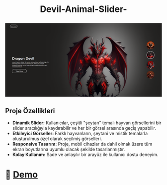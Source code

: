 # <p align="center" id="title">Devil-Animal-Slider-</p>

<p align="center"><img src="https://github.com/ferdi-ulas/Devil-Animal-Slider-/blob/main/images/Slider%20Devil.png"></p>


## Proje Özellikleri

- **Dinamik Slider:** Kullanıcılar, çeşitli "şeytan" temalı hayvan görsellerini bir slider aracılığıyla kaydırabilir ve her bir görsel arasında geçiş yapabilir.
- **Etkileyici Görseller:** Farklı hayvanların, şeytani ve mistik temalarla oluşturulmuş özel olarak seçilmiş görselleri.
- **Responsive Tasarım:** Proje, mobil cihazlar da dahil olmak üzere tüm ekran boyutlarına uyumlu olacak şekilde tasarlanmıştır.
- **Kolay Kullanım:** Sade ve anlaşılır bir arayüz ile kullanıcı dostu deneyim.

# 🚀 [Demo](https://66bbe37d4adcc4d1627bdecf--grand-strudel-8b2006.netlify.app/)
